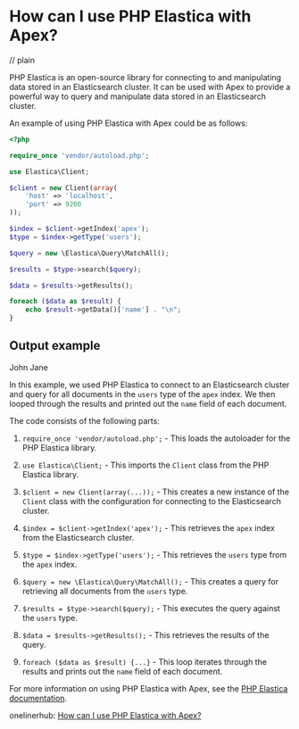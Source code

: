 # How can I use PHP Elastica with Apex?
// plain

PHP Elastica is an open-source library for connecting to and manipulating data stored in an Elasticsearch cluster. It can be used with Apex to provide a powerful way to query and manipulate data stored in an Elasticsearch cluster.

An example of using PHP Elastica with Apex could be as follows:

```php
<?php

require_once 'vendor/autoload.php';

use Elastica\Client;

$client = new Client(array(
    'host' => 'localhost',
    'port' => 9200
));

$index = $client->getIndex('apex');
$type = $index->getType('users');

$query = new \Elastica\Query\MatchAll();

$results = $type->search($query);

$data = $results->getResults();

foreach ($data as $result) {
    echo $result->getData()['name'] . "\n";
}

```

## Output example


John
Jane

In this example, we used PHP Elastica to connect to an Elasticsearch cluster and query for all documents in the `users` type of the `apex` index. We then looped through the results and printed out the `name` field of each document.

The code consists of the following parts:

1. `require_once 'vendor/autoload.php';` - This loads the autoloader for the PHP Elastica library.

2. `use Elastica\Client;` - This imports the `Client` class from the PHP Elastica library.

3. `$client = new Client(array(...));` - This creates a new instance of the `Client` class with the configuration for connecting to the Elasticsearch cluster.

4. `$index = $client->getIndex('apex');` - This retrieves the `apex` index from the Elasticsearch cluster.

5. `$type = $index->getType('users');` - This retrieves the `users` type from the `apex` index.

6. `$query = new \Elastica\Query\MatchAll();` - This creates a query for retrieving all documents from the `users` type.

7. `$results = $type->search($query);` - This executes the query against the `users` type.

8. `$data = $results->getResults();` - This retrieves the results of the query.

9. `foreach ($data as $result) {...}` - This loop iterates through the results and prints out the `name` field of each document.

For more information on using PHP Elastica with Apex, see the [PHP Elastica documentation](https://www.elastic.co/guide/en/elasticsearch/client/php-api/current/index.html).

onelinerhub: [How can I use PHP Elastica with Apex?](https://onelinerhub.com/php-elastica/how-can-i-use-php-elastica-with-apex)
